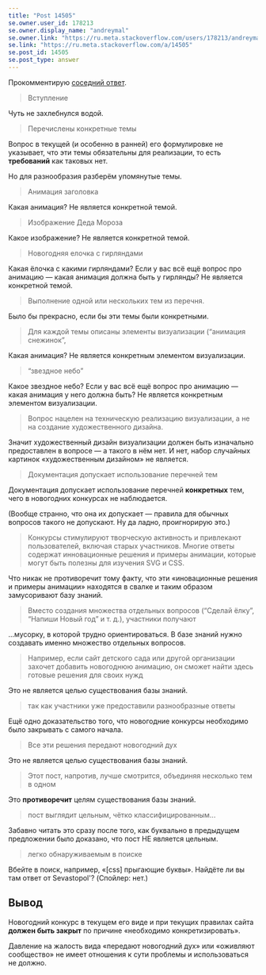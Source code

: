 ```yaml
---
title: "Post 14505"
se.owner.user_id: 178213
se.owner.display_name: "andreymal"
se.owner.link: "https://ru.meta.stackoverflow.com/users/178213/andreymal"
se.link: "https://ru.meta.stackoverflow.com/a/14505"
se.post_id: 14505
se.post_type: answer
---
```

<p>Прокомментирую <a href="https://ru.meta.stackoverflow.com/a/14504">соседний ответ</a>.</p>
<blockquote>
<p>Вступление</p>
</blockquote>
<p>Чуть не захлебнулся водой.</p>
<blockquote>
<p>Перечислены конкретные темы</p>
</blockquote>
<p>Вопрос в текущей (и особенно в ранней) его формулировке не указывает, что эти темы обязательны для реализации, то есть <strong>требований</strong> как таковых нет.</p>
<p>Но для разнообразия разберём упомянутые темы.</p>
<blockquote>
<p>Анимация заголовка</p>
</blockquote>
<p>Какая анимация? Не является конкретной темой.</p>
<blockquote>
<p>Изображение Деда Мороза</p>
</blockquote>
<p>Какое изображение? Не является конкретной темой.</p>
<blockquote>
<p>Новогодняя елочка с гирляндами</p>
</blockquote>
<p>Какая ёлочка с какими гирляндами? Если у вас всё ещё вопрос про анимацию — какая анимация должна быть у гирлянды? Не является конкретной темой.</p>
<blockquote>
<p>Выполнение одной или нескольких тем из перечня.</p>
</blockquote>
<p>Было бы прекрасно, если бы эти темы были конкретными.</p>
<blockquote>
<p>Для каждой темы описаны элементы визуализации (“анимация снежинок”,</p>
</blockquote>
<p>Какая анимация? Не является конкретным элементом визуализации.</p>
<blockquote>
<p>“звездное небо”</p>
</blockquote>
<p>Какое звездное небо? Если у вас всё ещё вопрос про анимацию — какая анимация у него должна быть? Не является конкретным элементом визуализации.</p>
<blockquote>
<p>Вопрос нацелен на техническую реализацию визуализации, а не на создание художественного дизайна.</p>
</blockquote>
<p>Значит художественный дизайн визуализации должен быть изначально предоставлен в вопросе — а такого в нём нет. И нет, набор случайных картинок «художественным дизайном» не является.</p>
<blockquote>
<p>Документация допускает использование перечней тем</p>
</blockquote>
<p>Документация допускает использование перечней <strong>конкретных</strong> тем, чего в новогодних конкурсах не наблюдается.</p>
<p>(Вообще странно, что она их допускает — правила для обычных вопросов такого не допускают. Ну да ладно, проигнорирую это.)</p>
<blockquote>
<p>Конкурсы стимулируют творческую активность и привлекают пользователей, включая старых участников. Многие ответы содержат инновационные решения и примеры анимации, которые могут быть полезны для изучения SVG и CSS.</p>
</blockquote>
<p>Что никак не противоречит тому факту, что эти «иновационные решения и примеры анимации» находятся в свалке и таким образом замусоривают базу знаний.</p>
<blockquote>
<p>Вместо создания множества отдельных вопросов (“Сделай ёлку”, “Напиши Новый год” и т. д.), участники получают</p>
</blockquote>
<p>...мусорку, в которой трудно ориентироваться. В базе знаний нужно создавать именно множество отдельных вопросов.</p>
<blockquote>
<p>Например, если сайт детского сада или другой организации захочет добавить новогоднюю анимацию, он сможет найти здесь готовые решения для своих нужд</p>
</blockquote>
<p>Это не является целью существования базы знаний.</p>
<blockquote>
<p>так как участники уже предоставили разнообразные ответы</p>
</blockquote>
<p>Ещё одно доказательство того, что новогодние конкурсы необходимо было закрывать с самого начала.</p>
<blockquote>
<p>Все эти решения передают новогодний дух</p>
</blockquote>
<p>Это не является целью существования базы знаний.</p>
<blockquote>
<p>Этот пост, напротив, лучше смотрится, объединяя несколько тем в одном</p>
</blockquote>
<p>Это <strong>противоречит</strong> целям существования базы знаний.</p>
<blockquote>
<p>пост выглядит цельным, чётко классифицированным...</p>
</blockquote>
<p>Забавно читать это сразу после того, как буквально в предыдущем предложении было доказано, что пост НЕ является цельным.</p>
<blockquote>
<p>легко обнаруживаемым в поиске</p>
</blockquote>
<p>Вбейте в поиск, например, «[css] прыгающие буквы». Найдёте ли вы там ответ от Sevastopol'? (Спойлер: нет.)</p>
<h2>Вывод</h2>
<p>Новогодний конкурс в текущем его виде и при текущих правилах сайта <strong>должен быть закрыт</strong> по причине «необходимо конкретизировать».</p>
<p>Давление на жалость вида «передают новогодний дух» или «оживляют сообщество» не имеет отношения к сути проблемы и использоваться не должно.</p>
